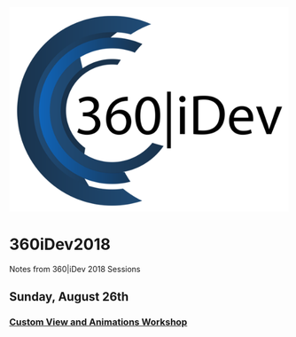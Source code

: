 ![Image](360idev_logo.png)

# 360iDev2018
Notes from 360|iDev 2018 Sessions

## Sunday, August 26th
### [Custom View and Animations Workshop](AnimationWorkshop.MD)
